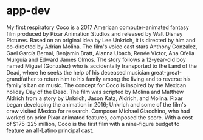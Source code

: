 # app-dev
My first respiratory
Coco is a 2017 American computer-animated fantasy film produced by Pixar Animation Studios and released by Walt Disney Pictures. Based on an original idea by Lee Unkrich, it is directed by him and co-directed by Adrian Molina. The film's voice cast stars Anthony Gonzalez, Gael García Bernal, Benjamin Bratt, Alanna Ubach, Renée Victor, Ana Ofelia Murguía and Edward James Olmos. The story follows a 12-year-old boy named Miguel (Gonzalez) who is accidentally transported to the Land of the Dead, where he seeks the help of his deceased musician great-great-grandfather to return him to his family among the living and to reverse his family's ban on music. The concept for Coco is inspired by the Mexican holiday Day of the Dead. The film was scripted by Molina and Matthew Aldrich from a story by Unkrich, Jason Katz, Aldrich, and Molina. Pixar began developing the animation in 2016; Unkrich and some of the film's crew visited Mexico for research. Composer Michael Giacchino, who had worked on prior Pixar animated features, composed the score. With a cost of $175–225 million, Coco is the first film with a nine-figure budget to feature an all-Latino principal cast.
